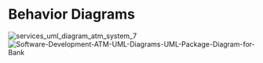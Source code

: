 # Behavior Diagrams


![services_uml_diagram_atm_system_7](https://user-images.githubusercontent.com/66585290/142772525-5409a6da-f949-44e5-8d9f-a005030dfdba.png) ![Software-Development-ATM-UML-Diagrams-UML-Package-Diagram-for-Bank](https://user-images.githubusercontent.com/66585290/142772640-f9d6618e-cbeb-4dbe-905a-24e36fddebd4.png)

